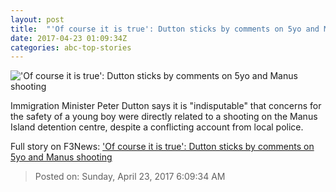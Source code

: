 ```yaml
---
layout: post
title:  "'Of course it is true': Dutton sticks by comments on 5yo and Manus shooting"
date: 2017-04-23 01:09:34Z
categories: abc-top-stories
---
```


!['Of course it is true': Dutton sticks by comments on 5yo and Manus shooting](http://www.abc.net.au/news/image/8465092-1x1-700x700.jpg)

Immigration Minister Peter Dutton says it is "indisputable" that concerns for the safety of a young boy were directly related to a shooting on the Manus Island detention centre, despite a conflicting account from local police.


Full story on F3News: ['Of course it is true': Dutton sticks by comments on 5yo and Manus shooting](http://www.f3nws.com/n/fTKqrH)

> Posted on: Sunday, April 23, 2017 6:09:34 AM
